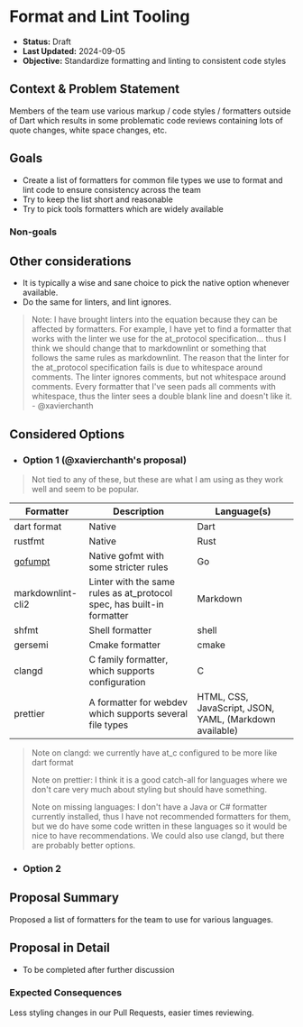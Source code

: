 # Format and Lint Tooling

<!-- This template is inspired by
https://github.com/GoogleCloudPlatform/emblem/tree/main/docs/decisions -->

- **Status:** Draft
- **Last Updated:** 2024-09-05
- **Objective:** Standardize formatting and linting to consistent code styles

## Context & Problem Statement

Members of the team use various markup / code styles / formatters outside of
Dart which results in some problematic code reviews containing lots of quote
changes, white space changes, etc.

## Goals

- Create a list of formatters for common file types we use to format and lint
  code to ensure consistency across the team
- Try to keep the list short and reasonable
- Try to pick tools formatters which are widely available

### Non-goals

## Other considerations <!-- optional -->

- It is typically a wise and sane choice to pick the native option whenever
  available.
- Do the same for linters, and lint ignores.

> Note: I have brought linters into the equation because they can be affected by
> formatters. For example, I have yet to find a formatter that works with the
> linter we use for the at_protocol specification... thus I think we should
> change that to markdownlint or something that follows the same rules as
> markdownlint. The reason that the linter for the at_protocol specification
> fails is due to whitespace around comments. The linter ignores comments, but
> not whitespace around comments. Every formatter that I've seen pads all
> comments with whitespace, thus the linter sees a double blank line and doesn't
> like it. - @xavierchanth

## Considered Options <!-- optional -->

- ### Option 1 (@xavierchanth's proposal)

> Not tied to any of these, but these are what I am using as they work well and
> seem to be popular.

<!-- pyml disable-num-lines 11 md013-->

| Formatter                                   | Description                                                            | Language(s)                                             |
| ------------------------------------------- | ---------------------------------------------------------------------- | ------------------------------------------------------- |
| dart format                                 | Native                                                                 | Dart                                                    |
| rustfmt                                     | Native                                                                 | Rust                                                    |
| [gofumpt](https://github.com/mvdan/gofumpt) | Native gofmt with some stricter rules                                  | Go                                                      |
| markdownlint-cli2                           | Linter with the same rules as at_protocol spec, has built-in formatter | Markdown                                                |
| shfmt                                       | Shell formatter                                                        | shell                                                   |
| gersemi                                     | Cmake formatter                                                        | cmake                                                   |
| clangd                                      | C family formatter, which supports configuration                       | C                                                       |
| prettier                                    | A formatter for webdev which supports several file types               | HTML, CSS, JavaScript, JSON, YAML, (Markdown available) |

> Note on clangd: we currently have at_c configured to be more like dart format
>
> Note on prettier: I think it is a good catch-all for languages where we don't
> care very much about styling but should have something.
>
> Note on missing languages: I don't have a Java or C# formatter currently
> installed, thus I have not recommended formatters for them, but we do have
> some code written in these languages so it would be nice to have
> recommendations. We could also use clangd, but there are probably better
> options.

- ### Option 2

## Proposal Summary

Proposed a list of formatters for the team to use for various languages.

## Proposal in Detail

- To be completed after further discussion

### Expected Consequences <!-- optional -->

Less styling changes in our Pull Requests, easier times reviewing.
